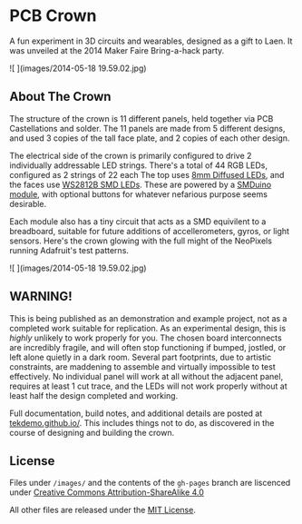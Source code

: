 
PCB Crown
=========
A fun experiment in 3D circuits and wearables, designed as a gift to Laen. It was unveiled at the 2014 Maker Faire Bring-a-hack party. 

![ ](images/2014-05-18 19.59.02.jpg)


About The Crown
---------------
The structure of the crown is 11 different panels, held together via PCB Castellations and solder. The 11 panels are made from
5 different designs, and used 3 copies of the tall face plate, and 2 copies of each other design.

The electrical side of the crown is primarily configured to drive 2 individually addressable LED strings. There's a total of 44 RGB LEDs, configured as 2 strings of 22 each
The top uses [8mm Diffused LEDs](https://www.adafruit.com/products/1734), and the faces use [WS2812B SMD LEDs](https://www.adafruit.com/products/1655). These are 
powered by a [SMDuino module](https://code.google.com/p/smduino/), with optional buttons for whatever nefarious purpose seems desirable.

Each module also has a tiny circuit that acts as a SMD equivilent to a breadboard, suitable for future additions of accellerometers, gyros, or light sensors. 
Here's the crown glowing with the full might of the NeoPixels running Adafruit's test patterns. 

![  ](images/2014-05-18 19.59.02.jpg)


WARNING!
--------
This is being published as an demonstration and example project, not as a completed work suitable for replication. 
As an experimental design, this is _highly_ unlikely to work properly for you. The chosen board interconnects are incredibly fragile, and will often stop functioning
if bumped, jostled, or left alone quietly in a dark room. Several part footprints, due to artistic constraints, are maddening to assemble and virtually impossible to test effectively. 
No individual panel will work at all without the adjacent panel, requires at least 1 cut trace, and the LEDs will not work properly without at 
least half the design completed and working. 

Full documentation, build notes, and additional details are posted at [tekdemo.github.io/](http://tekdemo.github.io). This includes things not to do, as discovered
in the course of designing and building the crown.

License
--------
Files under `/images/` and the contents of the `gh-pages` branch are liscenced under [Creative Commons Attribution-ShareAlike 4.0](https://creativecommons.org/licenses/by-sa/4.0/)

All other files are released under the [MIT License](http://opensource.org/licenses/MIT). 

